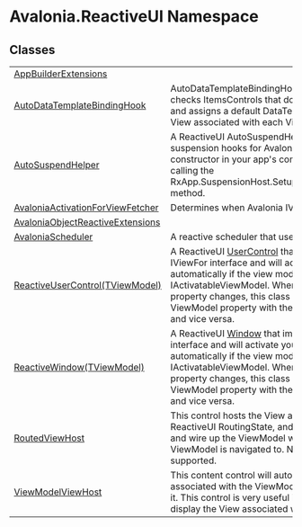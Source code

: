 # Avalonia.ReactiveUI Namespace






## Classes
<table>
<tr>
<td><a href="T_Avalonia_ReactiveUI_AppBuilderExtensions">AppBuilderExtensions</a></td>
<td> </td>
</tr>
<tr>
<td><a href="T_Avalonia_ReactiveUI_AutoDataTemplateBindingHook">AutoDataTemplateBindingHook</a></td>
<td>AutoDataTemplateBindingHook is a binding hook that checks ItemsControls that don't have DataTemplates, and assigns a default DataTemplate that loads the View associated with each ViewModel.</td>
</tr>
<tr>
<td><a href="T_Avalonia_ReactiveUI_AutoSuspendHelper">AutoSuspendHelper</a></td>
<td>A ReactiveUI AutoSuspendHelper which initializes suspension hooks for Avalonia applications. Call its constructor in your app's composition root, before calling the RxApp.SuspensionHost.SetupDefaultSuspendResume method.</td>
</tr>
<tr>
<td><a href="T_Avalonia_ReactiveUI_AvaloniaActivationForViewFetcher">AvaloniaActivationForViewFetcher</a></td>
<td>Determines when Avalonia IVisuals get activated.</td>
</tr>
<tr>
<td><a href="T_Avalonia_ReactiveUI_AvaloniaObjectReactiveExtensions">AvaloniaObjectReactiveExtensions</a></td>
<td> </td>
</tr>
<tr>
<td><a href="T_Avalonia_ReactiveUI_AvaloniaScheduler">AvaloniaScheduler</a></td>
<td>A reactive scheduler that uses Avalonia's <a href="T_Avalonia_Threading_Dispatcher">Dispatcher</a>.</td>
</tr>
<tr>
<td><a href="T_Avalonia_ReactiveUI_ReactiveUserControl_1">ReactiveUserControl(TViewModel)</a></td>
<td>A ReactiveUI <a href="T_Avalonia_Controls_UserControl">UserControl</a> that implements the IViewFor interface and will activate your ViewModel automatically if the view model implements IActivatableViewModel. When the DataContext property changes, this class will update the ViewModel property with the new DataContext value, and vice versa.</td>
</tr>
<tr>
<td><a href="T_Avalonia_ReactiveUI_ReactiveWindow_1">ReactiveWindow(TViewModel)</a></td>
<td>A ReactiveUI <a href="T_Avalonia_Controls_Window">Window</a> that implements the IViewFor interface and will activate your ViewModel automatically if the view model implements IActivatableViewModel. When the DataContext property changes, this class will update the ViewModel property with the new DataContext value, and vice versa.</td>
</tr>
<tr>
<td><a href="T_Avalonia_ReactiveUI_RoutedViewHost">RoutedViewHost</a></td>
<td>This control hosts the View associated with ReactiveUI RoutingState, and will display the View and wire up the ViewModel whenever a new ViewModel is navigated to. Nested routing is also supported.</td>
</tr>
<tr>
<td><a href="T_Avalonia_ReactiveUI_ViewModelViewHost">ViewModelViewHost</a></td>
<td>This content control will automatically load the View associated with the ViewModel property and display it. This control is very useful inside a DataTemplate to display the View associated with a ViewModel.</td>
</tr>
</table>